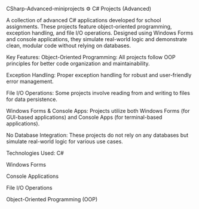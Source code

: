 CSharp-Advanced-miniprojects
⚙️ C# Projects (Advanced)

A collection of advanced C# applications developed for school assignments. These projects feature object-oriented programming, exception handling, and file I/O operations. Designed using Windows Forms and console applications, they simulate real-world logic and demonstrate clean, modular code without relying on databases.

Key Features:
Object-Oriented Programming: All projects follow OOP principles for better code organization and maintainability.

Exception Handling: Proper exception handling for robust and user-friendly error management.

File I/O Operations: Some projects involve reading from and writing to files for data persistence.

Windows Forms & Console Apps: Projects utilize both Windows Forms (for GUI-based applications) and Console Apps (for terminal-based applications).

No Database Integration: These projects do not rely on any databases but simulate real-world logic for various use cases.

Technologies Used:
C#

Windows Forms

Console Applications

File I/O Operations

Object-Oriented Programming (OOP)
